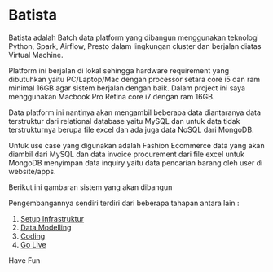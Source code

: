 # Batista

Batista adalah Batch data platform yang dibangun menggunakan teknologi Python, Spark, Airflow, Presto dalam lingkungan cluster dan berjalan diatas Virtual Machine.

Platform ini berjalan di lokal sehingga hardware requirement yang dibutuhkan yaitu PC/Laptop/Mac dengan processor setara core i5 dan ram minimal 16GB agar sistem berjalan dengan baik. Dalam project ini saya menggunakan Macbook Pro Retina core i7 dengan ram 16GB.

Data platform ini nantinya akan mengambil beberapa data diantaranya data terstruktur dari relational database yaitu MySQL dan untuk data tidak terstrukturnya berupa file excel dan ada juga data NoSQL dari MongoDB.

Untuk use case yang digunakan adalah Fashion Ecommerce data yang akan diambil dari MySQL dan data invoice procurement dari file excel untuk MongoDB menyimpan data inquiry yaitu data pencarian barang oleh user di website/apps.

Berikut ini gambaran sistem yang akan dibangun

Pengembangannya sendiri terdiri dari beberapa tahapan antara lain :

1. [Setup Infrastruktur](https://github.com/renosuprastiyo/Batista/blob/master/setup_infrastructure.md)
2. [Data Modelling](https://github.com/renosuprastiyo/Batista/blob/master/data_modelling.md)
3. [Coding](https://github.com/renosuprastiyo/Batista/blob/master/coding.md)
4. [Go Live](http://google.com)

Have Fun
